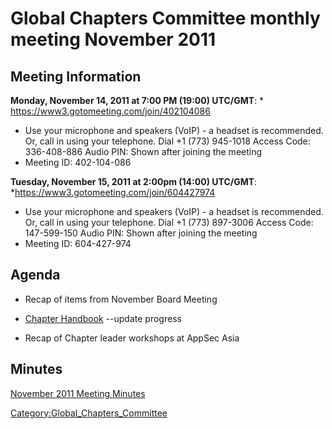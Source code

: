 # Global Chapters Committee monthly meeting November 2011

## Meeting Information

**Monday, November 14, 2011 at 7:00 PM (19:00) UTC/GMT**:
\* <https://www3.gotomeeting.com/join/402104086>

  - Use your microphone and speakers (VoIP) - a headset is recommended.
    Or, call in using your telephone.
    Dial +1 (773) 945-1018
    Access Code: 336-408-886
    Audio PIN: Shown after joining the meeting
  - Meeting ID: 402-104-086

**Tuesday, November 15, 2011 at 2:00pm (14:00) UTC/GMT**:
\*<https://www3.gotomeeting.com/join/604427974>

  - Use your microphone and speakers (VoIP) - a headset is recommended.
    Or, call in using your telephone.
    Dial +1 (773) 897-3006
    Access Code: 147-599-150
    Audio PIN: Shown after joining the meeting
  - Meeting ID: 604-427-974

## Agenda

  - Recap of items from November Board Meeting



  - [Chapter
    Handbook](https://docs.google.com/a/owasp.org/document/d/1tKdHzx_bRSZ8hNzrhkuFQwv1ljZiegoa9EFqQYE-VkA/edit?hl=en_US)
    --update progress



  - Recap of Chapter leader workshops at AppSec Asia

## Minutes

[November 2011 Meeting
Minutes](https://docs.google.com/a/owasp.org/document/d/105P2rMUHNrdDLUfBWJSmR49QKXQ1hNmenq3meacHgys/edit)

[Category:Global_Chapters_Committee](Category:Global_Chapters_Committee "wikilink")